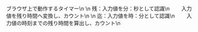ブラウザ上で動作するタイマー\n
\n
残：入力値を分：秒として認識\n
　　入力値を残り時間へ変換し、カウント\n
\n
迄：入力値を時：分として認識\n
　　入力値の時刻までの残り時間を算出し、カウント\n
